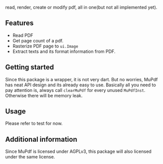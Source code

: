 <!-- 
This README describes the package. If you publish this package to pub.dev,
this README's contents appear on the landing page for your package.

For information about how to write a good package README, see the guide for
[writing package pages](https://dart.dev/guides/libraries/writing-package-pages). 

For general information about developing packages, see the Dart guide for
[creating packages](https://dart.dev/guides/libraries/create-library-packages)
and the Flutter guide for
[developing packages and plugins](https://flutter.dev/developing-packages). 
-->

read, render, create or modify pdf, all in one(but not all implemented yet).

## Features
* Read PDF
* Get page count of a pdf.
* Rasterize PDF page to `ui.Image`
* Extract texts and its format information from PDF.

## Getting started
Since this package is a wrapper, it is not very dart. But no worries, MuPdf has neat API design and its already easy to use.
Basically all you need to pay attention is, always call `clearMuPdf` for every unused `MuPdfInst`. Otherwise there will be memory leak.

## Usage
Please refer to test for now.

## Additional information
Since MuPdf is licensed under AGPLv3, this package will also licensed under the same license.
